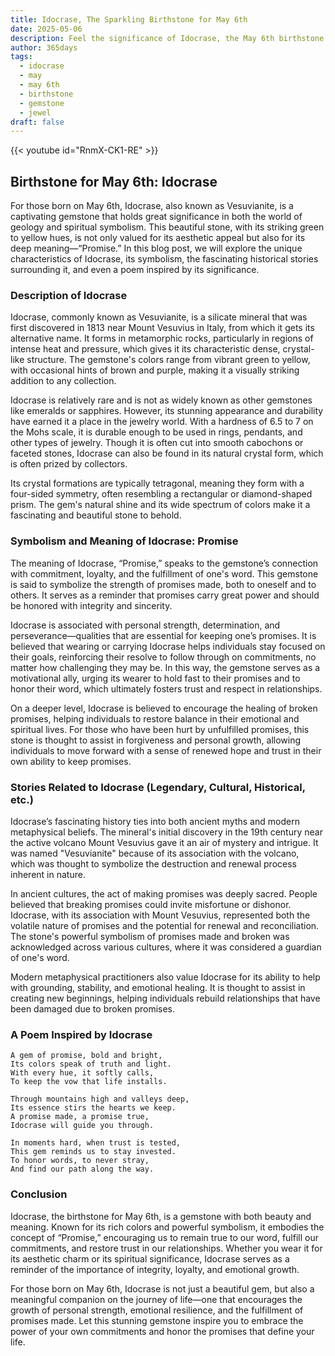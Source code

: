 ```yaml
---
title: Idocrase, The Sparkling Birthstone for May 6th
date: 2025-05-06
description: Feel the significance of Idocrase, the May 6th birthstone symbolizing Promise. Let its beauty and meaning brighten your day.
author: 365days
tags:
  - idocrase
  - may
  - may 6th
  - birthstone
  - gemstone
  - jewel
draft: false
---
```


{{< youtube id="RnmX-CK1-RE" >}}

## Birthstone for May 6th: Idocrase

For those born on May 6th, Idocrase, also known as Vesuvianite, is a captivating gemstone that holds great significance in both the world of geology and spiritual symbolism. This beautiful stone, with its striking green to yellow hues, is not only valued for its aesthetic appeal but also for its deep meaning—“Promise.” In this blog post, we will explore the unique characteristics of Idocrase, its symbolism, the fascinating historical stories surrounding it, and even a poem inspired by its significance.

### Description of Idocrase

Idocrase, commonly known as Vesuvianite, is a silicate mineral that was first discovered in 1813 near Mount Vesuvius in Italy, from which it gets its alternative name. It forms in metamorphic rocks, particularly in regions of intense heat and pressure, which gives it its characteristic dense, crystal-like structure. The gemstone's colors range from vibrant green to yellow, with occasional hints of brown and purple, making it a visually striking addition to any collection.

Idocrase is relatively rare and is not as widely known as other gemstones like emeralds or sapphires. However, its stunning appearance and durability have earned it a place in the jewelry world. With a hardness of 6.5 to 7 on the Mohs scale, it is durable enough to be used in rings, pendants, and other types of jewelry. Though it is often cut into smooth cabochons or faceted stones, Idocrase can also be found in its natural crystal form, which is often prized by collectors.

Its crystal formations are typically tetragonal, meaning they form with a four-sided symmetry, often resembling a rectangular or diamond-shaped prism. The gem's natural shine and its wide spectrum of colors make it a fascinating and beautiful stone to behold.

### Symbolism and Meaning of Idocrase: Promise

The meaning of Idocrase, “Promise,” speaks to the gemstone’s connection with commitment, loyalty, and the fulfillment of one's word. This gemstone is said to symbolize the strength of promises made, both to oneself and to others. It serves as a reminder that promises carry great power and should be honored with integrity and sincerity.

Idocrase is associated with personal strength, determination, and perseverance—qualities that are essential for keeping one’s promises. It is believed that wearing or carrying Idocrase helps individuals stay focused on their goals, reinforcing their resolve to follow through on commitments, no matter how challenging they may be. In this way, the gemstone serves as a motivational ally, urging its wearer to hold fast to their promises and to honor their word, which ultimately fosters trust and respect in relationships.

On a deeper level, Idocrase is believed to encourage the healing of broken promises, helping individuals to restore balance in their emotional and spiritual lives. For those who have been hurt by unfulfilled promises, this stone is thought to assist in forgiveness and personal growth, allowing individuals to move forward with a sense of renewed hope and trust in their own ability to keep promises.

### Stories Related to Idocrase (Legendary, Cultural, Historical, etc.)

Idocrase’s fascinating history ties into both ancient myths and modern metaphysical beliefs. The mineral's initial discovery in the 19th century near the active volcano Mount Vesuvius gave it an air of mystery and intrigue. It was named "Vesuvianite" because of its association with the volcano, which was thought to symbolize the destruction and renewal process inherent in nature.

In ancient cultures, the act of making promises was deeply sacred. People believed that breaking promises could invite misfortune or dishonor. Idocrase, with its association with Mount Vesuvius, represented both the volatile nature of promises and the potential for renewal and reconciliation. The stone's powerful symbolism of promises made and broken was acknowledged across various cultures, where it was considered a guardian of one's word.

Modern metaphysical practitioners also value Idocrase for its ability to help with grounding, stability, and emotional healing. It is thought to assist in creating new beginnings, helping individuals rebuild relationships that have been damaged due to broken promises.

### A Poem Inspired by Idocrase

```
A gem of promise, bold and bright,  
Its colors speak of truth and light.  
With every hue, it softly calls,  
To keep the vow that life installs.

Through mountains high and valleys deep,  
Its essence stirs the hearts we keep.  
A promise made, a promise true,  
Idocrase will guide you through.

In moments hard, when trust is tested,  
This gem reminds us to stay invested.  
To honor words, to never stray,  
And find our path along the way.
```

### Conclusion

Idocrase, the birthstone for May 6th, is a gemstone with both beauty and meaning. Known for its rich colors and powerful symbolism, it embodies the concept of “Promise,” encouraging us to remain true to our word, fulfill our commitments, and restore trust in our relationships. Whether you wear it for its aesthetic charm or its spiritual significance, Idocrase serves as a reminder of the importance of integrity, loyalty, and emotional growth.

For those born on May 6th, Idocrase is not just a beautiful gem, but also a meaningful companion on the journey of life—one that encourages the growth of personal strength, emotional resilience, and the fulfillment of promises made. Let this stunning gemstone inspire you to embrace the power of your own commitments and honor the promises that define your life.